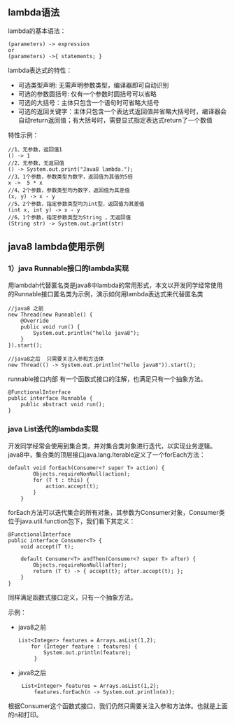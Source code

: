 ## lambda语法
lambda的基本语法：

    (parameters) -> expression
    or
    (parameters) ->{ statements; }

lambda表达式的特性：

- 可选类型声明: 无需声明参数类型，编译器即可自动识别
- 可选的参数圆括号: 仅有一个参数时圆括号可以省略
- 可选的大括号：主体只包含一个语句时可省略大括号
- 可选的返回关键字：主体只包含一个表达式返回值并省略大括号时，编译器会自动return返回值；有大括号时，需要显式指定表达式return了一个数值

特性示例：

    //1、无参数，返回值1
    () -> 1 
    //2、无参数，无返回值
    () -> System.out.print("Java8 lambda.");
    //3、1个参数，参数类型为数字，返回值为其值的5倍
    x ->  5 * x 
    //4、2个参数，参数类型均为数字，返回值为其差值
    (x, y) -> x - y
    //5、2个参数，指定参数类型均为int型，返回值为其差值 
    (int x, int y) -> x - y  
    //6、1个参数，指定参数类型为String ，无返回值
    (String str) -> System.out.print(str)
    
 ## java8 lambda使用示例
 
 ###  1）java Runnable接口的lambda实现
用lambdah代替匿名类是java8中lambda的常用形式，本文以开发同学经常使用的Runnable接口匿名类为示例，演示如何用lambda表达式来代替匿名类
    
    //java8 之前
    new Thread(new Runnable() {
        @Override
        public void run() {
            System.out.println("hello java8");
        }
    }).start();

    //java8之后  只需要关注入参和方法体
    new Thread(() -> System.out.println("hello java8")).start();
    
runnable接口内部  有一个函数式接口的注解，也满足只有一个抽象方法。
    
    @FunctionalInterface
    public interface Runnable {
        public abstract void run();
    }
    
###   java List迭代的lambda实现

开发同学经常会使用到集合类，并对集合类对象进行迭代，以实现业务逻辑。
 java8中，集合类的顶层接口java.lang.Iterable定义了一个forEach方法：
 
    default void forEach(Consumer<? super T> action) {
            Objects.requireNonNull(action);
            for (T t : this) {
                action.accept(t);
            }
        }
forEach方法可以迭代集合的所有对象，其参数为Consumer对象，Consumer类位于java.util.function包下，我们看下其定义：
   
    @FunctionalInterface
    public interface Consumer<T> {
        void accept(T t);
        
        default Consumer<T> andThen(Consumer<? super T> after) {
            Objects.requireNonNull(after);
            return (T t) -> { accept(t); after.accept(t); };
        }
    }
同样满足函数式接口定义，只有一个抽象方法。

示例：

- java8之前
    
      List<Integer> features = Arrays.asList(1,2);
          for (Integer feature : features) {
              System.out.println(feature);
           }
 
 - java8之后 
 
        List<Integer> features = Arrays.asList(1,2);
            features.forEach(n -> System.out.println(n));                
 
 根据Consumer这个函数式接口，我们仍然只需要关注入参和方法体。也就是上面的n和打印。